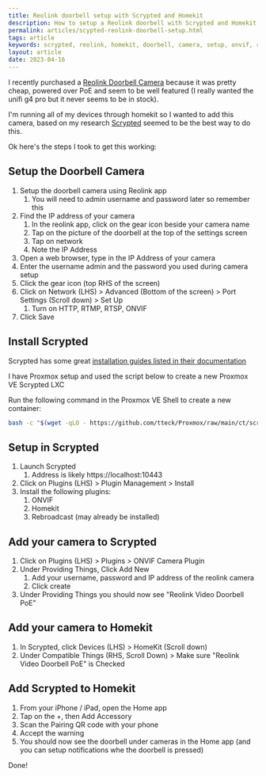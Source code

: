 ```yaml
---
title: Reolink doorbell setup with Scrypted and Homekit
description: How to setup a Reolink doorbell with Scrypted and Homekit
permalink: articles/scypted-reolink-doorbell-setup.html
tags: article
keywords: scrypted, reolink, homekit, doorbell, camera, setup, onvif, rtmp, rtsp, hksv, poe
layout: article
date: 2023-04-16
---
```


I recently purchased a [Reolink Doorbell Camera](https://reolink.com/us/product/reolink-video-doorbell/) because it was pretty cheap, powered over PoE and seem to be well featured (I really wanted the unifi g4 pro but it never seems to be in stock).

I'm running all of my devices through homekit so I wanted to add this camera, based on my research [Scrypted](https://www.scrypted.app/) seemed to be the best way to do this.

Ok here's the steps I took to get this working:

## Setup the Doorbell Camera

1. Setup the doorbell camera using Reolink app
   1. You will need to admin username and password later so remember this
2. Find the IP address of your camera
   1. In the reolink app, click on the gear icon beside your camera name
   2. Tap on the picture of the doorbell at the top of the settings screen
   3. Tap on network
   4. Note the IP Address
3. Open a web browser, type in the IP Address of your camera
4. Enter the username admin and the password you used during camera setup
5. Click the gear icon (top RHS of the screen)
6. Click on Network (LHS) > Advanced (Bottom of the screen) > Port Settings (Scroll down) > Set Up
   1. Turn on HTTP, RTMP, RTSP, ONVIF
7. Click Save

## Install Scrypted

Scrypted has some great [installation guides listed in their documentation](https://github.com/koush/scrypted#installation)

I have Proxmox setup and used the script below to create a new Proxmox VE Scrypted LXC

Run the following command in the Proxmox VE Shell to create a new container:

```bash
bash -c "$(wget -qLO - https://github.com/tteck/Proxmox/raw/main/ct/scrypted.sh)"
```

## Setup in Scrypted

1. Launch Scrypted
   1. Address is likely https://localhost:10443
2. Click on Plugins (LHS) > Plugin Management > Install
3. Install the following plugins:
   1. ONVIF
   2. Homekit
   3. Rebroadcast (may already be installed)

## Add your camera to Scrypted

1. Click on Plugins (LHS) > Plugins > ONVIF Camera Plugin
2. Under Providing Things, Click Add New
   1. Add your username, password and IP address of the reolink camera
   2. Click create
3. Under Providing Things you should now see "Reolink Video Doorbell PoE"

## Add your camera to Homekit

1. In Scrypted, click Devices (LHS) > HomeKit (Scroll down)
2. Under Compatible Things (RHS, Scroll Down) > Make sure "Reolink Video Doorbell PoE" is Checked

## Add Scrypted to Homekit

1. From your iPhone / iPad, open the Home app
2. Tap on the +, then Add Accessory
3. Scan the Pairing QR code with your phone
4. Accept the warning
5. You should now see the doorbell under cameras in the Home app (and you can setup notifications whe the doorbell is pressed)

Done!

